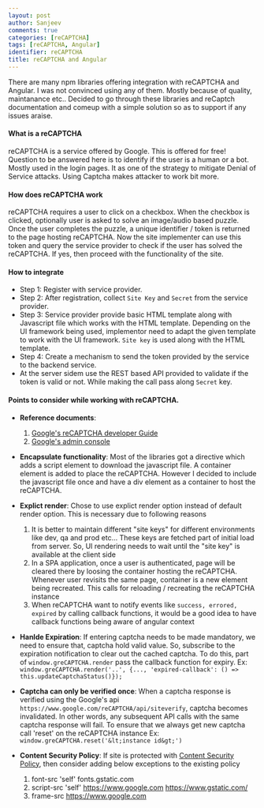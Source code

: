 ```yaml
---
layout: post
author: Sanjeev
comments: true
categories: [reCAPTCHA]
tags: [reCAPTCHA, Angular]
identifier: reCAPTCHA
title: reCAPTCHA and Angular
---
```

There are many npm libraries offering integration with reCAPTCHA and Angular. I was not convinced using any of them. Mostly because of quality, maintanance etc.. Decided to go through these libraries and reCaptch documentation and comeup with a simple solution so as to support if any issues araise.

#### What is a reCAPTCHA
reCAPTCHA is a service offered by Google. This is offered for free! Question to be answered here is to identify if the user is a human or a bot. Mostly used in the login pages. It as one of the strategy to mitigate Denial of Service attacks. Using Captcha makes attacker to work bit more.

#### How does reCAPTCHA work
reCAPTCHA requires a user to click on a checkbox. When the checkbox is clicked, optionally user is asked to solve an image/audio based puzzle. Once the user completes the puzzle, a  unique identifier / token is returned to the page hosting reCAPTCHA. Now the site implementer can use this token and query the service provider to check if the user has solved the reCAPTCHA. If yes, then proceed with the functionality of the site.

#### How to integrate
 * Step 1: Register with service provider.
 * Step 2: After registration, collect `Site Key` and `Secret` from the service provider.
 * Step 3: Service provider provide basic HTML template along with Javascript file which works with the HTML template. Depending on the  UI framework being used, implementor need to adapt the given template to work with the UI framework. `Site key` is used along with the HTML template.
 * Step 4: Create a mechanism to send the token provided by the service to the backend service.  
 * At the server sidem use the REST based API provided to validate if the token is valid or not. While making the call pass along `Secret` key.

#### Points to consider while working with reCAPTCHA.
* **Reference documents**: 
  1. [Google's reCAPTCHA developer Guide](https://developers.google.com/reCAPTCHA/intro)
  2. [Google's admin console](https://www.google.com/reCAPTCHA/admin)
* **Encapsulate functionality**: Most of the libraries got a directive which adds a script element to download the javascript file. A container element is added to place the reCAPTCHA. However I decided to include the javascript file once and have a div element as a container to host the reCAPTCHA.
* **Explict render**: Chose to use explict render option instead of default render option. This is necessary due to following reasons
        
  1. It is better to maintain different "site keys" for different environments like dev, qa and prod etc... These keys are fetched part of initial load from server. So, UI rendering needs to wait until the "site key" is available at the client side
  2. In a SPA application, once a user is authenticated, page will be cleared there by loosing the container hosting the reCAPTCHA. Whenever user revisits the same page, container is a new element being recreated. This calls for reloading / recreating the reCAPTCHA instance
  3. When reCAPTCHA want to notify events like `success, errored, expired` by calling callback functions, it would be a good idea to have callback functions being aware of angular context
        
* **Hanlde Expiration**: If entering captcha needs to be made mandatory, we need to ensure that, captcha hold valid value. So, subscribe to the expiration notification to clear out the cached captcha. To do this, part of `window.greCAPTCHA.render` pass the callback function for expiry. Ex: `
window.greCAPTCHA.render('..', {..., 'expired-callback': () => this.updateCaptchaStatus()});`
* <b>Captcha can only be verified once</b>: When a captcha response is verified using the Google's api `https://www.google.com/reCAPTCHA/api/siteverify`, captcha becomes invalidated. In other words, any subsequent API calls with the same captcha response will fail. To ensure that we always get new captcha call 'reset' on the reCAPTCHA instance Ex: `window.greCAPTCHA.reset('&lt;instance id&gt;')`
* **Content Security Policy**: If site is protected with <a href="https://developer.mozilla.org/en-US/docs/Web/HTTP/CSP">Content Security Policy</a>, then consider adding below exceptions to the existing policy
  1. font-src 'self' fonts.gstatic.com
  2. script-src 'self' https://www.google.com https://www.gstatic.com/
  3. frame-src https://www.google.com